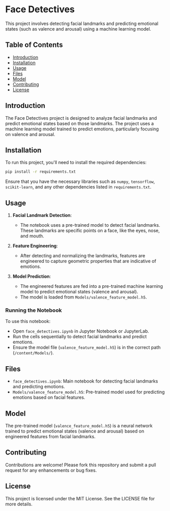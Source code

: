
# Face Detectives

This project involves detecting facial landmarks and predicting emotional states (such as valence and arousal) using a machine learning model.

## Table of Contents
- [Introduction](#introduction)
- [Installation](#installation)
- [Usage](#usage)
- [Files](#files)
- [Model](#model)
- [Contributing](#contributing)
- [License](#license)

## Introduction

The Face Detectives project is designed to analyze facial landmarks and predict emotional states based on those landmarks. The project uses a machine learning model trained to predict emotions, particularly focusing on valence and arousal.

## Installation

To run this project, you'll need to install the required dependencies:

```bash
pip install -r requirements.txt
```

Ensure that you have the necessary libraries such as `numpy`, `tensorflow`, `scikit-learn`, and any other dependencies listed in `requirements.txt`.

## Usage

1. **Facial Landmark Detection**:
   - The notebook uses a pre-trained model to detect facial landmarks. These landmarks are specific points on a face, like the eyes, nose, and mouth.

2. **Feature Engineering**:
   - After detecting and normalizing the landmarks, features are engineered to capture geometric properties that are indicative of emotions.

3. **Model Prediction**:
   - The engineered features are fed into a pre-trained machine learning model to predict emotional states (valence and arousal).
   - The model is loaded from `Models/valence_feature_model.h5`.

### Running the Notebook

To use this notebook:

- Open `face_detectives.ipynb` in Jupyter Notebook or JupyterLab.
- Run the cells sequentially to detect facial landmarks and predict emotions.
- Ensure the model file (`valence_feature_model.h5`) is in the correct path (`/content/Models/`).

## Files

- `face_detectives.ipynb`: Main notebook for detecting facial landmarks and predicting emotions.
- `Models/valence_feature_model.h5`: Pre-trained model used for predicting emotions based on facial features.

## Model

The pre-trained model (`valence_feature_model.h5`) is a neural network trained to predict emotional states (valence and arousal) based on engineered features from facial landmarks.

## Contributing

Contributions are welcome! Please fork this repository and submit a pull request for any enhancements or bug fixes.

## License

This project is licensed under the MIT License. See the LICENSE file for more details.
